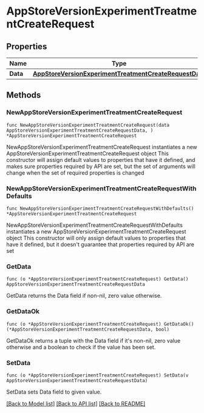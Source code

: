 # AppStoreVersionExperimentTreatmentCreateRequest

## Properties

Name | Type | Description | Notes
------------ | ------------- | ------------- | -------------
**Data** | [**AppStoreVersionExperimentTreatmentCreateRequestData**](AppStoreVersionExperimentTreatmentCreateRequestData.md) |  | 

## Methods

### NewAppStoreVersionExperimentTreatmentCreateRequest

`func NewAppStoreVersionExperimentTreatmentCreateRequest(data AppStoreVersionExperimentTreatmentCreateRequestData, ) *AppStoreVersionExperimentTreatmentCreateRequest`

NewAppStoreVersionExperimentTreatmentCreateRequest instantiates a new AppStoreVersionExperimentTreatmentCreateRequest object
This constructor will assign default values to properties that have it defined,
and makes sure properties required by API are set, but the set of arguments
will change when the set of required properties is changed

### NewAppStoreVersionExperimentTreatmentCreateRequestWithDefaults

`func NewAppStoreVersionExperimentTreatmentCreateRequestWithDefaults() *AppStoreVersionExperimentTreatmentCreateRequest`

NewAppStoreVersionExperimentTreatmentCreateRequestWithDefaults instantiates a new AppStoreVersionExperimentTreatmentCreateRequest object
This constructor will only assign default values to properties that have it defined,
but it doesn't guarantee that properties required by API are set

### GetData

`func (o *AppStoreVersionExperimentTreatmentCreateRequest) GetData() AppStoreVersionExperimentTreatmentCreateRequestData`

GetData returns the Data field if non-nil, zero value otherwise.

### GetDataOk

`func (o *AppStoreVersionExperimentTreatmentCreateRequest) GetDataOk() (*AppStoreVersionExperimentTreatmentCreateRequestData, bool)`

GetDataOk returns a tuple with the Data field if it's non-nil, zero value otherwise
and a boolean to check if the value has been set.

### SetData

`func (o *AppStoreVersionExperimentTreatmentCreateRequest) SetData(v AppStoreVersionExperimentTreatmentCreateRequestData)`

SetData sets Data field to given value.



[[Back to Model list]](../README.md#documentation-for-models) [[Back to API list]](../README.md#documentation-for-api-endpoints) [[Back to README]](../README.md)


